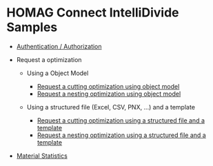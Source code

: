 # HOMAG Connect IntelliDivide Samples

- [Authentication / Authorization](Authentication/Readme.md)

- Request a optimization

	- Using a Object Model
		- [Request a cutting optimization using object model](Requests/ObjectModel/Cutting/Readme.md)
		- [Request a nesting optimization using object model](Requests/ObjectModel/Nesting/Readme.md)
		
	- Using a structured file (Excel, CSV, PNX, ...) and a template
		- [Request a cutting optimization using a structured file and a template](Requests/Template/Cutting/Readme.md)
		- [Request a nesting optimization using a structured file and a template](Requests/Template/Nesting/Readme.md)


- [Material Statistics](Statistics/Material/Readme.md)